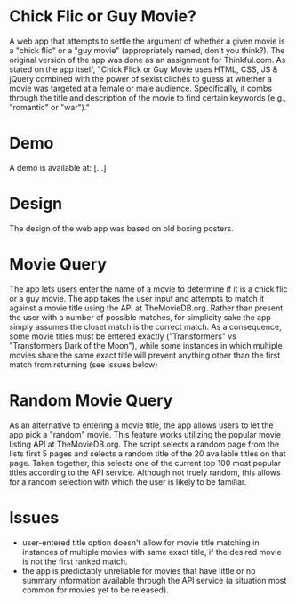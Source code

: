 # Chick Flic or Guy Movie?

A web app that attempts to settle the argument of whether a given movie is a "chick flic" or a "guy movie" (appropriately named, don't you think?). The original version of the app was done as an assignment for Thinkful.com. As stated on the app itself, "Chick Flick or Guy Movie uses HTML, CSS, JS & jQuery combined with the power of sexist clichés to guess at whether a movie was targeted at a female or male audience. Specifically, it combs through the title and description of the movie to find certain keywords (e.g., "romantic" or "war")."  

# Demo 

A demo is available at: [...]

# Design

The design of the web app was based on old boxing posters. 

# Movie Query

The app lets users enter the name of a movie to determine if it is a chick flic or a guy movie. The app takes the user input and attempts to match it against a movie title using the API at TheMovieDB.org. Rather than present the user with a number of possible matches, for simplicity sake the app simply assumes the closet match is the correct match. As a consequence, some movie titles must be entered exactly ("Transformers" vs "Transformers Dark of the Moon"), while some instances in which multiple movies share the same exact title will prevent anything other than the first match from returning (see issues below)   

# Random Movie Query

As an alternative to entering a movie title, the app allows users to let the app pick a "random" movie. This feature works utilizing the popular movie listing API at TheMovieDB.org. The script selects a random page from the lists first 5 pages and selects a random title of the 20 available titles on that page. Taken together, this selects one of the current top 100 most popular titles according to the API service. Although not truely random, this allows for a random selection with which the user is likely to be familiar.    

# Issues

- user-entered title option doesn't allow for movie title matching in instances of multiple movies with same exact title, if the desired movie is not the first ranked match.
- the app is predictably unreliable for movies that have little or no summary information available through the API service (a situation most common for movies yet to be released). 
